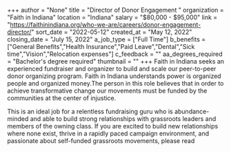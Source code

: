 +++
author = "None"
title = "Director of Donor Engagement "
organization = "Faith in Indiana"
location = "Indiana"
salary = "$80,000 - $95,000"
link = "https://faithinindiana.org/who-we-are/careers/donor-engagement-director/"
sort_date = "2022-05-12"
created_at = "May 12, 2022"
closing_date = "July 15, 2022"
a_job_type = ["Full Time"]
b_benefits = ["General Benefits","Health Insurance","Paid Leave","Dental","Sick time","Vision","Relocation expenses"]
c_feedback = ""
aa_degrees_required = "Bachelor's degree required"
thumbnail = ""
+++
Faith in Indiana seeks an experienced fundraiser and organizer to build and scale our peer-to-peer donor organizing program. Faith in Indiana understands power is organized people and organized money.The person in this role believes that in order to achieve transformative change our movements must be funded by the communities at the center of injustice. 

This is an ideal job for a relentless fundraising guru who is abundance-minded and able to build strong relationships with grassroots leaders and members of the owning class. If  you are excited to build new relationships where none exist, thrive in a rapidly paced campaign environment, and passionate about self-funded grassroots movements, please read